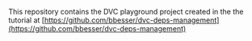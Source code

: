 This repository contains the DVC playground project created in the the tutorial at [https://github.com/bbesser/dvc-deps-management](https://github.com/bbesser/dvc-deps-management)
